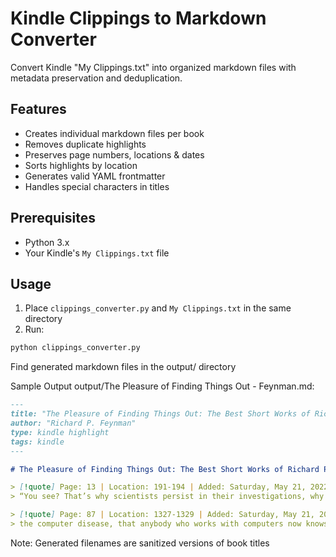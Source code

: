 # Kindle Clippings to Markdown Converter

Convert Kindle "My Clippings.txt" into organized markdown files with metadata preservation and deduplication.

## Features
- Creates individual markdown files per book
- Removes duplicate highlights
- Preserves page numbers, locations & dates
- Sorts highlights by location
- Generates valid YAML frontmatter
- Handles special characters in titles

## Prerequisites
- Python 3.x
- Your Kindle's `My Clippings.txt` file

## Usage

1. Place `clippings_converter.py` and `My Clippings.txt` in the same directory
2. Run:
```bash
python clippings_converter.py
```

Find generated markdown files in the output/ directory

Sample Output
output/The Pleasure of Finding Things Out - Feynman.md:

```markdown
---
title: "﻿The Pleasure of Finding Things Out: The Best Short Works of Richard P. Feynman"
author: "Richard P. Feynman"
type: kindle highlight
tags: kindle
---

# ﻿The Pleasure of Finding Things Out: The Best Short Works of Richard P. Feynman

> [!quote] Page: 13 | Location: 191-194 | Added: Saturday, May 21, 2022 10:36:30 PM
> “You see? That’s why scientists persist in their investigations, why we struggle so desperately for every bit of knowledge, stay up nights seeking the answer to a problem, climb the steepest obstacles to the next fragment of understanding, to finally reach that joyous moment of the kick in the discovery, which is part of the pleasure of finding things out.”

> [!quote] Page: 87 | Location: 1327-1329 | Added: Saturday, May 21, 2022 10:38:35 PM
> the computer disease, that anybody who works with computers now knows about. It’s a very serious disease and it interferes completely with the work. It was a serious problem that we were trying to do. The disease with computers is you play with them. They are so wonderful
```

Note: Generated filenames are sanitized versions of book titles

